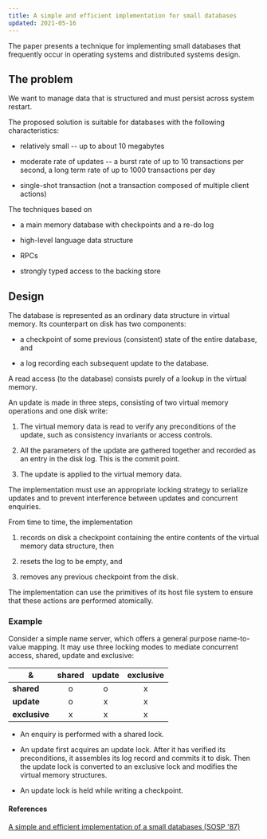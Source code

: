```yaml
---
title: A simple and efficient implementation for small databases
updated: 2021-05-16
---
```


The paper presents a technique for implementing small databases that frequently occur in operating systems and distributed systems design.

## The problem

We want to manage data that is structured and must persist across system restart.

The proposed solution is suitable for databases with the following characteristics:

- relatively small -- up to about 10 megabytes

- moderate rate of updates -- a burst rate of up to 10 transactions per second, a long term rate of up to 1000 transactions per day

- single-shot transaction (not a transaction composed of multiple client actions)

The techniques based on

- a main memory database with checkpoints and a re-do log

- high-level language data structure

- RPCs

- strongly typed access to the backing store

## Design

The database is represented as an ordinary data structure in virtual memory.
Its counterpart on disk has two components:

- a checkpoint of some previous (consistent) state of the entire database, and

- a log recording each subsequent update to the database.

A read access (to the database) consists purely of a lookup in the virtual memory.

An update is made in three steps, consisting of two virtual memory operations and one disk write:

1. The virtual memory data is read to verify any preconditions of the update, such as consistency invariants or access controls.

1. All the parameters of the update are gathered together and recorded as an entry in the disk log. This is the commit point.

1. The update is applied to the virtual memory data.

The implementation must use an appropriate locking strategy to serialize updates and to prevent interference between updates and concurrent enquiries.

From time to time, the implementation

1. records on disk a checkpoint containing the entire contents of the virtual memory data structure, then

1. resets the log to be empty, and

1. removes any previous checkpoint from the disk.

The implementation can use the primitives of its host file system to ensure that these actions are performed atomically.

### Example

Consider a simple name server, which offers a general purpose name-to-value mapping.
It may use three locking modes to mediate concurrent access, shared, update and exclusive:

&  | shared | update | exclusive
---|:---:|:---:|:---:
**shared** | o | o | x
**update** | o | x | x
**exclusive** | x | x | x

- An enquiry is performed with a shared lock.

- An update first acquires an update lock.
After it has verified its preconditions, it assembles its log record and commits it to disk.
Then the update lock is converted to an exclusive lock and modifies the virtual memory structures.

- An update lock is held while writing a checkpoint.

#### References
[A simple and efficient implementation of a small databases (SOSP '87)](https://dl.acm.org/doi/10.1145/41457.37517)